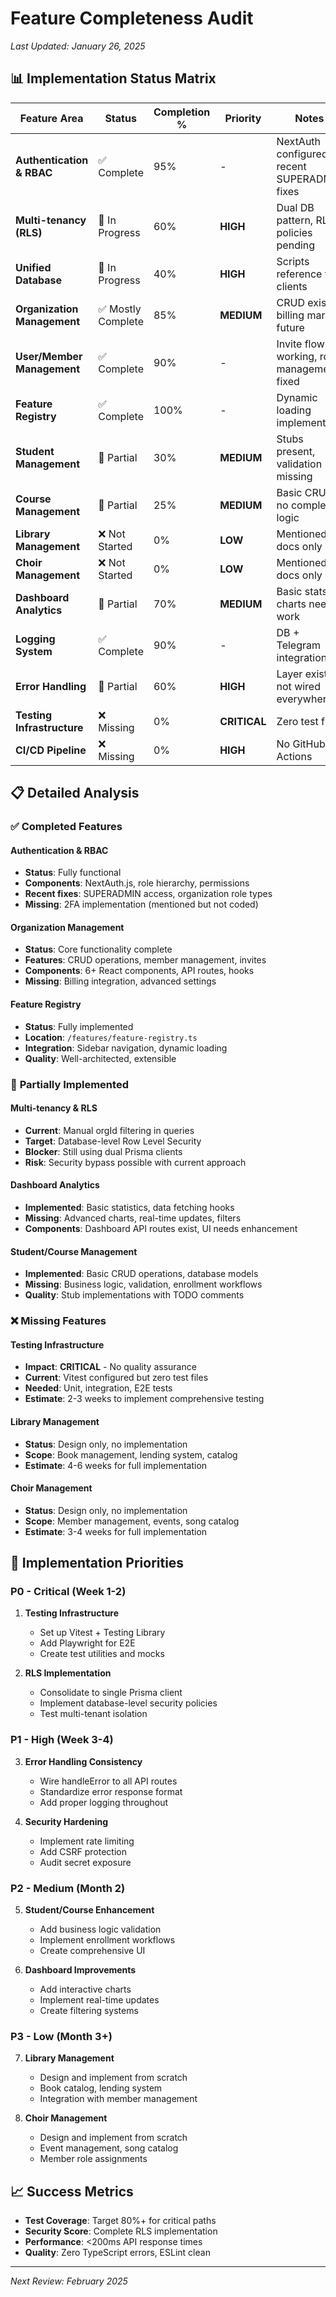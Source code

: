 # Feature Completeness Audit

*Last Updated: January 26, 2025*

## 📊 Implementation Status Matrix

| Feature Area | Status | Completion % | Priority | Notes |
|--------------|--------|--------------|----------|-------|
| **Authentication & RBAC** | ✅ Complete | 95% | - | NextAuth configured, recent SUPERADMIN fixes |
| **Multi-tenancy (RLS)** | 🚧 In Progress | 60% | **HIGH** | Dual DB pattern, RLS policies pending |
| **Unified Database** | 🚧 In Progress | 40% | **HIGH** | Scripts reference two clients |
| **Organization Management** | ✅ Mostly Complete | 85% | **MEDIUM** | CRUD exists, billing marked future |
| **User/Member Management** | ✅ Complete | 90% | - | Invite flow working, role management fixed |
| **Feature Registry** | ✅ Complete | 100% | - | Dynamic loading implemented |
| **Student Management** | 🚧 Partial | 30% | **MEDIUM** | Stubs present, validation missing |
| **Course Management** | 🚧 Partial | 25% | **MEDIUM** | Basic CRUD, no complex logic |
| **Library Management** | ❌ Not Started | 0% | **LOW** | Mentioned in docs only |
| **Choir Management** | ❌ Not Started | 0% | **LOW** | Mentioned in docs only |
| **Dashboard Analytics** | 🚧 Partial | 70% | **MEDIUM** | Basic stats, charts need work |
| **Logging System** | ✅ Complete | 90% | - | DB + Telegram integration |
| **Error Handling** | 🚧 Partial | 60% | **HIGH** | Layer exists, not wired everywhere |
| **Testing Infrastructure** | ❌ Missing | 0% | **CRITICAL** | Zero test files |
| **CI/CD Pipeline** | ❌ Missing | 0% | **HIGH** | No GitHub Actions |

## 📋 Detailed Analysis

### ✅ **Completed Features**

#### Authentication & RBAC
- **Status**: Fully functional
- **Components**: NextAuth.js, role hierarchy, permissions
- **Recent fixes**: SUPERADMIN access, organization role types
- **Missing**: 2FA implementation (mentioned but not coded)

#### Organization Management
- **Status**: Core functionality complete
- **Features**: CRUD operations, member management, invites
- **Components**: 6+ React components, API routes, hooks
- **Missing**: Billing integration, advanced settings

#### Feature Registry
- **Status**: Fully implemented
- **Location**: `/features/feature-registry.ts`
- **Integration**: Sidebar navigation, dynamic loading
- **Quality**: Well-architected, extensible

### 🚧 **Partially Implemented**

#### Multi-tenancy & RLS
- **Current**: Manual orgId filtering in queries
- **Target**: Database-level Row Level Security
- **Blocker**: Still using dual Prisma clients
- **Risk**: Security bypass possible with current approach

#### Dashboard Analytics
- **Implemented**: Basic statistics, data fetching hooks
- **Missing**: Advanced charts, real-time updates, filters
- **Components**: Dashboard API routes exist, UI needs enhancement

#### Student/Course Management
- **Implemented**: Basic CRUD operations, database models
- **Missing**: Business logic, validation, enrollment workflows
- **Quality**: Stub implementations with TODO comments

### ❌ **Missing Features**

#### Testing Infrastructure
- **Impact**: **CRITICAL** - No quality assurance
- **Current**: Vitest configured but zero test files
- **Needed**: Unit, integration, E2E tests
- **Estimate**: 2-3 weeks to implement comprehensive testing

#### Library Management
- **Status**: Design only, no implementation
- **Scope**: Book management, lending system, catalog
- **Estimate**: 4-6 weeks for full implementation

#### Choir Management
- **Status**: Design only, no implementation  
- **Scope**: Member management, events, song catalog
- **Estimate**: 3-4 weeks for full implementation

## 🎯 **Implementation Priorities**

### **P0 - Critical (Week 1-2)**
1. **Testing Infrastructure**
   - Set up Vitest + Testing Library
   - Add Playwright for E2E
   - Create test utilities and mocks

2. **RLS Implementation**
   - Consolidate to single Prisma client
   - Implement database-level security policies
   - Test multi-tenant isolation

### **P1 - High (Week 3-4)**  
3. **Error Handling Consistency**
   - Wire handleError to all API routes
   - Standardize error response format
   - Add proper logging throughout

4. **Security Hardening**
   - Implement rate limiting
   - Add CSRF protection
   - Audit secret exposure

### **P2 - Medium (Month 2)**
5. **Student/Course Enhancement**
   - Add business logic validation
   - Implement enrollment workflows
   - Create comprehensive UI

6. **Dashboard Improvements**
   - Add interactive charts
   - Implement real-time updates
   - Create filtering systems

### **P3 - Low (Month 3+)**
7. **Library Management**
   - Design and implement from scratch
   - Book catalog, lending system
   - Integration with member management

8. **Choir Management**
   - Design and implement from scratch
   - Event management, song catalog
   - Member role assignments

## 📈 **Success Metrics**

- **Test Coverage**: Target 80%+ for critical paths
- **Security Score**: Complete RLS implementation
- **Performance**: <200ms API response times
- **Quality**: Zero TypeScript errors, ESLint clean

---

*Next Review: February 2025*
